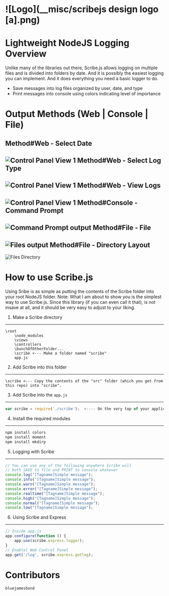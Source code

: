 ![Logo](__misc/scribejs design logo [a].png)
=======
**Lightweight NodeJS Logging**
Overview
=======
Unlike many of the libraries out there, Scribe.js allows logging on multiple files and is divided into folders by date. And it is possibly the easiest logging you can implement. And it does everything you need a basic logger to do.
- Save messages into log files organized by user, date, and type
- Print messages into console using colors indicating level of importance

Output Methods (Web | Console | File)
=======
Method#Web - Select Date
---
![Control Panel View 1](http://i.imgur.com/sXyDc09.png)
Method#Web - Select Log Type
---
![Control Panel View 1](http://i.imgur.com/NgCa8tR.png)
Method#Web - View Logs
---
![Control Panel View 1](http://i.imgur.com/ULkKn1X.png)
Method#Console - Command Prompt
---
![Command Prompt output](https://raw.github.com/bluejamesbond/Scribe.js/master/__misc/scribejs%20sample%20cmd%20%5Ba%5D.PNG)
Method#File - File
---
![Files output](https://raw.github.com/bluejamesbond/Scribe.js/master/__misc/scribejs%20sample%20file%20%5Ba%5D.PNG)
Method#File - Directory Layout
---
![Files Directory](https://raw.github.com/bluejamesbond/Scribe.js/master/__misc/scribejs%20sample%20directory%20%5Ba%5D.PNG)

How to use Scribe.js
=======
Using Sribe is as simple as putting the contents of the Scribe folder into your root NodeJS folder. Note: What I am about to show you is the simplest way to use Scribe.js. Since this library (if you can even call it that), is not insave at all, and it should be very easy to adjust to your liking.

1. Make a Scribe directory
----
```
\root
    \node_modules
    \views
    \controllers
    \bunchOfOtherFolder...
    \scribe <--- Make a folder named "scribe"
    app.js
```
2. Add Scribe into this folder
----
```
\scribe <--- Copy the contents of the "src" folder (which you get from this repo) into "scribe".
```
3. Add Scribe into the `app.js`
----
```js
var scribe = require('./scribe');  <---- On the very top of your application.
```
4. Install the required modules
----
```bat
npm install colors
npm install moment
npm install mkdirp
```
5. Logging with Scribe
----
```js
// You can use any of the following anywhere Scribe will
// both SAVE to file and PRINT to console whatever
console.log("[Tagname]Simple message");
console.info("[Tagname]Simple message");
console.warn("[Tagname]Simple message");
console.error("[Tagname]Simple message");
console.realtime("[Tagname]Simple message");
console.high("[Tagname]Simple message");
console.normal("[Tagname]Simple message");
console.low("[Tagname]Simple message");
```
6. Using Scribe and Express
----
```js
// Inside app.js
app.configure(function () {
    app.use(scribe.express.logger);
}
// Enablel Web Control Panel
app.get('/log', scribe.express.getlog);
```
Contributors
=======
```
bluejamesbond
```
